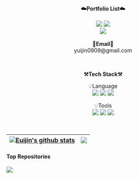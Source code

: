 <p align="center">
    <Strong>☁️Portfolio List☁️</Strong><br><br>
    <a href="https://kwakeuijin-programing-study.tistory.com/" target="_blank"><img src="https://img.shields.io/badge/Tistory-535D6C?style=flat-square&logo=Tistory&logoColor=white"/></a>
 <a href="https://www.instagram.com/dev.kej23/" target="_blank"><img src="https://img.shields.io/badge/Instagram-E4405F?style=flat-square&logo=Instagram&logoColor=white"/></a>
<br>
<a href="https://hits.seeyoufarm.com"><img src="https://hits.seeyoufarm.com/api/count/incr/badge.svg?url=https%3A%2F%2Fgithub.com%2FKwakEuiJin%2Fhit-counter&count_bg=%2379C83D&title_bg=%23555555&icon=&icon_color=%23E7E7E7&title=hits&edge_flat=false"/></a>	
<br><br>
<Strong>📧Email📧</Strong><br>yuijin0909@gmail.com<br>
</p>
<br>

<p align="center">
    <Strong>⚒️Tech Stack⚒️</Strong><br>
</p>

<p align="center" display="inline-block">
    💡Language <br>
    <img src="https://img.shields.io/badge/Kotlin-7F52FF?style=for-the-badge&logo=Kotlin&logoColor=white">
    <img src="https://img.shields.io/badge/JAVA-FC4C02?style=for-the-badge&logo=Java&logoColor=white"> 
    <img src="https://img.shields.io/badge/Python-3776AB?style=for-the-badge&logo=Python&logoColor=white">
</p>
<p align="center" display="inline-block">
    💡Tools <br>
    <img src="https://img.shields.io/badge/Android Studio-3DDC84?style=for-the-badge&logo=Android Studio&logoColor=white">
    <img src="https://img.shields.io/badge/PyCharm-000000?style=for-the-badge&logo=PyCharm&logoColor=white"> 
    <img src="https://img.shields.io/badge/IntelliJ-000000?style=for-the-badge&logo=IntelliJ IDEA&logoColor=white"> 
</p>
<br>

| <a href="https://github.com/KwakEuiJin/github-readme-stats"><img align="center" src="https://github-readme-stats.vercel.app/api?username=KwakEuiJin&show_icons=true&include_all_commits=true&theme=buefy&hide_border=true" alt="Euijin's github stats" /></a> | <a href="https://github.com/KwakEuiJin/github-readme-stats"><img align="center" src="https://github-readme-stats.vercel.app/api/top-langs/?username=KwakEuiJin&layout=compact&theme=buefy&hide_border=true" /></a> |
| ------------- | ------------- |

#### Top Repositories

<a href="https://github.com/MYONGSIK/Android">
  <img align="center" src="https://github-readme-stats.vercel.app/api/pin/?username=KwakEuiJin&repo=github-readme-stats&theme=buefy" />
</a>
